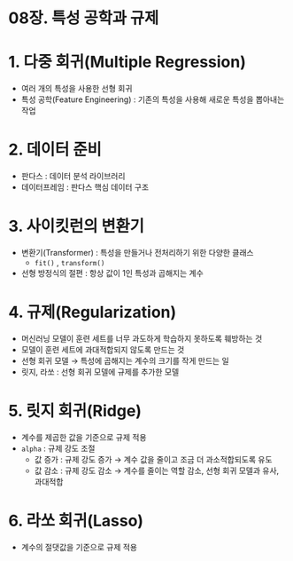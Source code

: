 # 08장. 특성 공학과 규제

# 1. 다중 회귀(Multiple Regression)

- 여러 개의 특성을 사용한 선형 회귀
- 특성 공학(Feature Engineering) : 기존의 특성을 사용해 새로운 특성을 뽑아내는 작업

# 2. 데이터 준비

- 판다스 : 데이터 분석 라이브러리
- 데이터프레임 : 판다스 핵심 데이터 구조

# 3. 사이킷런의 변환기

- 변환기(Transformer) : 특성을 만들거나 전처리하기 위한 다양한 클래스
    - `fit()` , `transform()`
- 선형 방정식의 절편 : 항상 값이 1인 특성과 곱해지는 계수

# 4. 규제(Regularization)

- 머신러닝 모델이 훈련 세트를 너무 과도하게 학습하지 못하도록 훼방하는 것
- 모델이 훈련 세트에 과대적합되지 않도록 만드는 것
- 선형 회귀 모델 → 특성에 곱해지는 계수의 크기를 작게 만드는 일
- 릿지, 라쏘 : 선형 회귀 모델에 규제를 추가한 모델

# 5. 릿지 회귀(Ridge)

- 계수를 제곱한 값을 기준으로 규제 적용
- `alpha` : 규제 강도 조절
    - 값 증가 : 규제 강도 증가 → 계수 값을 줄이고 조금 더 과소적합되도록 유도
    - 값 감소 : 규제 강도 감소 → 계수를 줄이는 역할 감소, 선형 회귀 모델과 유사, 과대적합

# 6. 라쏘 회귀(Lasso)

- 계수의 절댓값을 기준으로 규제 적용